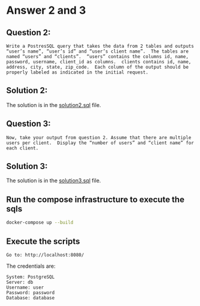 # Answer 2 and 3

## Question 2:

```
Write a PostresSQL query that takes the data from 2 tables and outputs “user’s name”, “user’s id” and “user’s client name”.  The tables are named “users” and “clients”.  “users” contains the columns id, name, password, username, client_id as columns.  clients contains id, name, address, city, state, zip_code.  Each column of the output should be properly labeled as indicated in the initial request.
```

## Solution 2:

The solution is in the [solution2.sql](./solution2.sql) file.

## Question 3:

```
Now, take your output from question 2. Assume that there are multiple users per client.  Display the “number of users” and “client name” for each client.
```

## Solution 3:

The solution is in the [solution3.sql](./solution3.sql) file.

## Run the compose infrastructure to execute the sqls

```bash
docker-compose up --build
```

## Execute the scripts

```
Go to: http://localhost:8080/
```

The credentials are:
```
System: PostgreSQL
Server: db
Username: user
Password: password
Database: database
```
